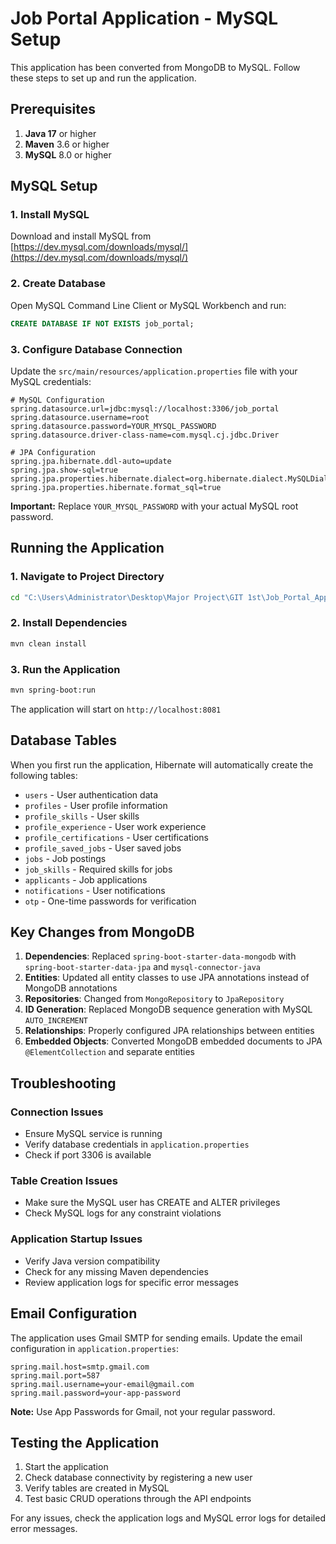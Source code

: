 # Job Portal Application - MySQL Setup

This application has been converted from MongoDB to MySQL. Follow these steps to set up and run the application.

## Prerequisites

1. **Java 17** or higher
2. **Maven** 3.6 or higher
3. **MySQL** 8.0 or higher

## MySQL Setup

### 1. Install MySQL
Download and install MySQL from [https://dev.mysql.com/downloads/mysql/](https://dev.mysql.com/downloads/mysql/)

### 2. Create Database
Open MySQL Command Line Client or MySQL Workbench and run:

```sql
CREATE DATABASE IF NOT EXISTS job_portal;
```

### 3. Configure Database Connection
Update the `src/main/resources/application.properties` file with your MySQL credentials:

```properties
# MySQL Configuration
spring.datasource.url=jdbc:mysql://localhost:3306/job_portal
spring.datasource.username=root
spring.datasource.password=YOUR_MYSQL_PASSWORD
spring.datasource.driver-class-name=com.mysql.cj.jdbc.Driver

# JPA Configuration
spring.jpa.hibernate.ddl-auto=update
spring.jpa.show-sql=true
spring.jpa.properties.hibernate.dialect=org.hibernate.dialect.MySQLDialect
spring.jpa.properties.hibernate.format_sql=true
```

**Important:** Replace `YOUR_MYSQL_PASSWORD` with your actual MySQL root password.

## Running the Application

### 1. Navigate to Project Directory
```bash
cd "C:\Users\Administrator\Desktop\Major Project\GIT 1st\Job_Portal_Application\Backend\job_portalGIT1"
```

### 2. Install Dependencies
```bash
mvn clean install
```

### 3. Run the Application
```bash
mvn spring-boot:run
```

The application will start on `http://localhost:8081`

## Database Tables

When you first run the application, Hibernate will automatically create the following tables:

- `users` - User authentication data
- `profiles` - User profile information  
- `profile_skills` - User skills
- `profile_experience` - User work experience
- `profile_certifications` - User certifications
- `profile_saved_jobs` - User saved jobs
- `jobs` - Job postings
- `job_skills` - Required skills for jobs
- `applicants` - Job applications
- `notifications` - User notifications
- `otp` - One-time passwords for verification

## Key Changes from MongoDB

1. **Dependencies**: Replaced `spring-boot-starter-data-mongodb` with `spring-boot-starter-data-jpa` and `mysql-connector-java`
2. **Entities**: Updated all entity classes to use JPA annotations instead of MongoDB annotations
3. **Repositories**: Changed from `MongoRepository` to `JpaRepository`
4. **ID Generation**: Replaced MongoDB sequence generation with MySQL `AUTO_INCREMENT`
5. **Relationships**: Properly configured JPA relationships between entities
6. **Embedded Objects**: Converted MongoDB embedded documents to JPA `@ElementCollection` and separate entities

## Troubleshooting

### Connection Issues
- Ensure MySQL service is running
- Verify database credentials in `application.properties`
- Check if port 3306 is available

### Table Creation Issues
- Make sure the MySQL user has CREATE and ALTER privileges
- Check MySQL logs for any constraint violations

### Application Startup Issues
- Verify Java version compatibility
- Check for any missing Maven dependencies
- Review application logs for specific error messages

## Email Configuration

The application uses Gmail SMTP for sending emails. Update the email configuration in `application.properties`:

```properties
spring.mail.host=smtp.gmail.com
spring.mail.port=587
spring.mail.username=your-email@gmail.com
spring.mail.password=your-app-password
```

**Note:** Use App Passwords for Gmail, not your regular password.

## Testing the Application

1. Start the application
2. Check database connectivity by registering a new user
3. Verify tables are created in MySQL
4. Test basic CRUD operations through the API endpoints

For any issues, check the application logs and MySQL error logs for detailed error messages.
